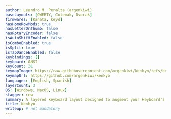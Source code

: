 ```yaml
---
author: Leandro M. Peralta (argenkiwi)
baseLayouts: [QWERTY, Colemak, Dvorak]
firmwares: [Kanata, keyd]
hasHomeRowMods: true
hasLetterOnThumb: false
hasRotaryEncoder: false
isAutoShiftEnabled: false
isComboEnabled: true
isSplit: true
isTapDanceEnabled: false
keybindings: []
keyboard: ANSI
keyCount: 31
keymapImage: https://raw.githubusercontent.com/argenkiwi/kenkyo/refs/heads/main/images/kenkyo.png
keymapUrl: https://github.com/argenkiwi/kenkyo
languages: [English, Spanish]
layerCount: 3
OS: [Windows, MacOS, Linux]
stagger: row
summary: A layered keyboard layout designed to augment your keyboard's capabilities without altering or interfering with its default behaviour, so you can remain productive as you learn to use it.
title: Kenkyo
writeup: # not mandatory
---
```

